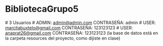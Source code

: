 ﻿# BibliotecaGrupo5
﻿# 3 Usuarios
﻿# ADMIN: admin@admin.com CONTRASEÑA: admin
﻿# USER:  marcitabuxtelo@gmail.com CONTRASEÑA: 123123123
﻿# USER:  anaprat26@gmail.com CONTRASEÑA: 123123123
(la base de datos está en la carpeta resources del proyecto, como dijiste en clase)

